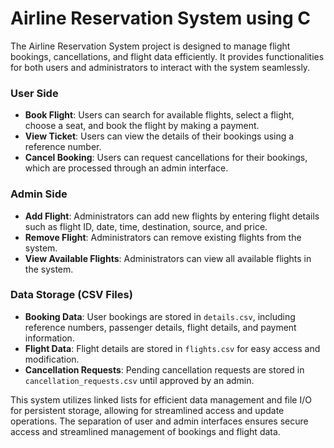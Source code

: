 # Airline Reservation System using C

The Airline Reservation System project is designed to manage flight bookings, cancellations, and flight data efficiently. It provides functionalities for both users and administrators to interact with the system seamlessly. 

### **User Side**
- **Book Flight**: Users can search for available flights, select a flight, choose a seat, and book the flight by making a payment.
- **View Ticket**: Users can view the details of their bookings using a reference number.
- **Cancel Booking**: Users can request cancellations for their bookings, which are processed through an admin interface.

### **Admin Side**
- **Add Flight**: Administrators can add new flights by entering flight details such as flight ID, date, time, destination, source, and price.
- **Remove Flight**: Administrators can remove existing flights from the system.
- **View Available Flights**: Administrators can view all available flights in the system.

### **Data Storage (CSV Files)**
- **Booking Data**: User bookings are stored in `details.csv`, including reference numbers, passenger details, flight details, and payment information.
- **Flight Data**: Flight details are stored in `flights.csv` for easy access and modification.
- **Cancellation Requests**: Pending cancellation requests are stored in `cancellation_requests.csv` until approved by an admin.

This system utilizes linked lists for efficient data management and file I/O for persistent storage, allowing for streamlined access and update operations. The separation of user and admin interfaces ensures secure access and streamlined management of bookings and flight data.
